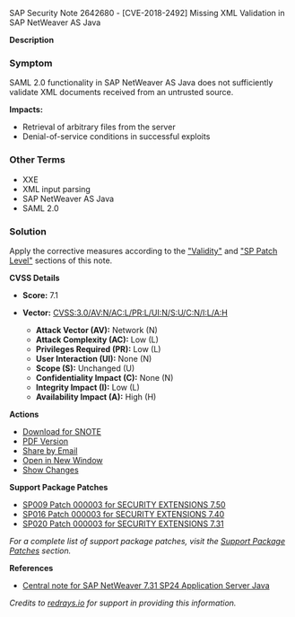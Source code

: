 SAP Security Note 2642680 - [CVE-2018-2492] Missing XML Validation in SAP NetWeaver AS Java

**Description**

### Symptom
SAML 2.0 functionality in SAP NetWeaver AS Java does not sufficiently validate XML documents received from an untrusted source.

**Impacts:**
- Retrieval of arbitrary files from the server
- Denial-of-service conditions in successful exploits

### Other Terms
- XXE
- XML input parsing
- SAP NetWeaver AS Java
- SAML 2.0

### Solution
Apply the corrective measures according to the ["Validity"](https://me.sap.com/notes/0002642680/E/validity) and ["SP Patch Level"](https://me.sap.com/notes/0002642680/E/supportpackagepatch) sections of this note.

**CVSS Details**

- **Score:** 7.1
- **Vector:** [CVSS:3.0/AV:N/AC:L/PR:L/UI:N/S:U/C:N/I:L/A:H](https://www.first.org/cvss/specification-document)

  - **Attack Vector (AV):** Network (N)
  - **Attack Complexity (AC):** Low (L)
  - **Privileges Required (PR):** Low (L)
  - **User Interaction (UI):** None (N)
  - **Scope (S):** Unchanged (U)
  - **Confidentiality Impact (C):** None (N)
  - **Integrity Impact (I):** Low (L)
  - **Availability Impact (A):** High (H)

**Actions**
- [Download for SNOTE](https://notesdownloads.sap.com/note/0040000002398042018)
- [PDF Version](https://userapps.support.sap.com/sap/support/sfm/notes/print/0002642680?language=en-US&token=782425A4A5C673ADBCAEC88CB03B7207)
- [Share by Email](https://me.sap.com/notes/0002642680/E/share)
- [Open in New Window](https://me.sap.com/notes/0002642680/E)
- [Show Changes](https://me.sap.com/notesLatestChanges/0002642680/E/diff)

**Support Package Patches**
- [SP009 Patch 000003 for SECURITY EXTENSIONS 7.50](https://me.sap.com/sap/support/swdc/notes?cvnr=73554900100200001636&support_package=SP009&patch_level=000003)
- [SP016 Patch 000003 for SECURITY EXTENSIONS 7.40](https://me.sap.com/sap/support/swdc/notes?cvnr=67838200100200019701&support_package=SP016&patch_level=000003)
- [SP020 Patch 000003 for SECURITY EXTENSIONS 7.31](https://me.sap.com/sap/support/swdc/notes?cvnr=01200615320200017689&support_package=SP020&patch_level=000003)
  
*For a complete list of support package patches, visit the [Support Package Patches](https://me.sap.com/notes/0002642680/E/supportpackagepatch) section.*

**References**
- [Central note for SAP NetWeaver 7.31 SP24 Application Server Java](https://me.sap.com/notes/2700855)

*Credits to [redrays.io](https://redrays.io) for support in providing this information.*
